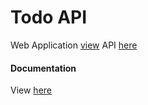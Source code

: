 # Todo API
Web Application [view](https://restfulltodo.herokuapp.com)
API [here](https://restfulltodo.herokuapp.com/api/todos)
#### Documentation
View [here](https://documenter.getpostman.com/view/3147174/Rzn9uMVE)